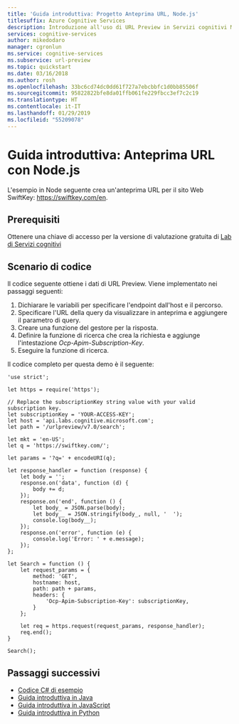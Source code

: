 ```yaml
---
title: 'Guida introduttiva: Progetto Anteprima URL, Node.js'
titlesuffix: Azure Cognitive Services
description: Introduzione all'uso di URL Preview in Servizi cognitivi Microsoft in Azure.
services: cognitive-services
author: mikedodaro
manager: cgronlun
ms.service: cognitive-services
ms.subservice: url-preview
ms.topic: quickstart
ms.date: 03/16/2018
ms.author: rosh
ms.openlocfilehash: 33bc6cd74dc0dd61f727a7ebcbbfc1d0bb85506f
ms.sourcegitcommit: 95822822bfe8da01ffb061fe229fbcc3ef7c2c19
ms.translationtype: HT
ms.contentlocale: it-IT
ms.lasthandoff: 01/29/2019
ms.locfileid: "55209078"
---
```

# <a name="quickstart-url-preview-with-nodejs"></a>Guida introduttiva: Anteprima URL con Node.js 

L'esempio in Node seguente crea un'anteprima URL per il sito Web SwiftKey: https://swiftkey.com/en.

## <a name="prerequisites"></a>Prerequisiti

Ottenere una chiave di accesso per la versione di valutazione gratuita di [Lab di Servizi cognitivi](https://aka.ms/answersearchsubscription)

## <a name="code-scenario"></a>Scenario di codice 

Il codice seguente ottiene i dati di URL Preview.
Viene implementato nei passaggi seguenti:
1. Dichiarare le variabili per specificare l'endpoint dall'host e il percorso.
2. Specificare l'URL della query da visualizzare in anteprima e aggiungere il parametro di query.  
3. Creare una funzione del gestore per la risposta.
4. Definire la funzione di ricerca che crea la richiesta e aggiunge l'intestazione *Ocp-Apim-Subscription-Key*.
5. Eseguire la funzione di ricerca. 

Il codice completo per questa demo è il seguente:

```
'use strict';

let https = require('https');

// Replace the subscriptionKey string value with your valid subscription key.
let subscriptionKey = 'YOUR-ACCESS-KEY'; 
let host = 'api.labs.cognitive.microsoft.com';
let path = '/urlpreview/v7.0/search';

let mkt = 'en-US';
let q = 'https://swiftkey.com/';

let params = '?q=' + encodeURI(q);

let response_handler = function (response) {
    let body = '';
    response.on('data', function (d) {
        body += d;
    });
    response.on('end', function () {
        let body_ = JSON.parse(body);
        let body__ = JSON.stringify(body_, null, '  ');
        console.log(body__);
    });
    response.on('error', function (e) {
        console.log('Error: ' + e.message);
    });
};

let Search = function () {
    let request_params = {
        method: 'GET',
        hostname: host,
        path: path + params,
        headers: {
            'Ocp-Apim-Subscription-Key': subscriptionKey,
        }
    };

    let req = https.request(request_params, response_handler);
    req.end();
}

Search();

```

## <a name="next-steps"></a>Passaggi successivi
- [Codice C# di esempio](csharp.md)
- [Guida introduttiva in Java](java-quickstart.md)
- [Guida introduttiva in JavaScript](javascript.md)
- [Guida introduttiva in Python](python-quickstart.md)
